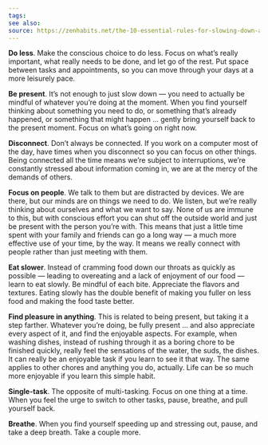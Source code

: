 ```yaml
---
tags: 
see also: 
source: https://zenhabits.net/the-10-essential-rules-for-slowing-down-and-enjoying-life-more/
---
```

**Do less**. Make the conscious choice to do less. Focus on what’s really important, what really needs to be done, and let go of the rest. Put space between tasks and appointments, so you can move through your days at a more leisurely pace.

**Be present**. It’s not enough to just slow down — you need to actually be mindful of whatever you’re doing at the moment. When you find yourself thinking about something you need to do, or something that’s already happened, or something that might happen … gently bring yourself back to the present moment. Focus on what’s going on right now.

**Disconnect**. Don’t always be connected. If you work on a computer most of the day, have times when you disconnect so you can focus on other things. Being connected all the time means we’re subject to interruptions, we’re constantly stressed about information coming in, we are at the mercy of the demands of others.

**Focus on people**. We talk to them but are distracted by devices. We are there, but our minds are on things we need to do. We listen, but we’re really thinking about ourselves and what we want to say. None of us are immune to this, but with conscious effort you can shut off the outside world and just be present with the person you’re with. This means that just a little time spent with your family and friends can go a long way — a much more effective use of your time, by the way. It means we really connect with people rather than just meeting with them.

**Eat slower**. Instead of cramming food down our throats as quickly as possible — leading to overeating and a lack of enjoyment of our food — learn to eat slowly. Be mindful of each bite. Appreciate the flavors and textures. Eating slowly has the double benefit of making you fuller on less food and making the food taste better.

**Find pleasure in anything**. This is related to being present, but taking it a step farther. Whatever you’re doing, be fully present … and also appreciate every aspect of it, and find the enjoyable aspects. For example, when washing dishes, instead of rushing through it as a boring chore to be finished quickly, really feel the sensations of the water, the suds, the dishes. It can really be an enjoyable task if you learn to see it that way. The same applies to other chores and anything you do, actually. Life can be so much more enjoyable if you learn this simple habit.

**Single-task**. The opposite of multi-tasking. Focus on one thing at a time. When you feel the urge to switch to other tasks, pause, breathe, and pull yourself back.

**Breathe**. When you find yourself speeding up and stressing out, pause, and take a deep breath. Take a couple more.